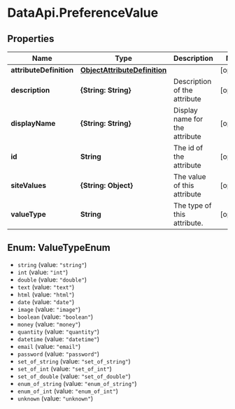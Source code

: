 # DataApi.PreferenceValue

## Properties
Name | Type | Description | Notes
------------ | ------------- | ------------- | -------------
**attributeDefinition** | [**ObjectAttributeDefinition**](ObjectAttributeDefinition.md) |  | [optional] 
**description** | **{String: String}** | Description of the attribute | [optional] 
**displayName** | **{String: String}** | Display name for the attribute | [optional] 
**id** | **String** | The id of the attribute | [optional] 
**siteValues** | **{String: Object}** | The value of this attribute | [optional] 
**valueType** | **String** | The type of this attribute. | [optional] 

<a name="ValueTypeEnum"></a>
## Enum: ValueTypeEnum

* `string` (value: `"string"`)
* `int` (value: `"int"`)
* `double` (value: `"double"`)
* `text` (value: `"text"`)
* `html` (value: `"html"`)
* `date` (value: `"date"`)
* `image` (value: `"image"`)
* `boolean` (value: `"boolean"`)
* `money` (value: `"money"`)
* `quantity` (value: `"quantity"`)
* `datetime` (value: `"datetime"`)
* `email` (value: `"email"`)
* `password` (value: `"password"`)
* `set_of_string` (value: `"set_of_string"`)
* `set_of_int` (value: `"set_of_int"`)
* `set_of_double` (value: `"set_of_double"`)
* `enum_of_string` (value: `"enum_of_string"`)
* `enum_of_int` (value: `"enum_of_int"`)
* `unknown` (value: `"unknown"`)

